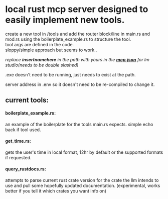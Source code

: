 # local rust mcp server designed to easily implement new tools.

create a new tool in /tools and add the router block/line in main.rs and mod.rs  using the boilerplate_example.rs to structure the tool.<br/>
tool args are defined in the code.<br/>
sloppy/simple approach but seems to work..<br/>

*replace **insertnamehere** in the path with yours in the [**mcp.json**](https://github.com/Roxxust/mcp/blob/main/mcp.json%20for%20lm%20studio) for lm studio(needs to be double slashed)* <br/>

.exe doesn't need to be running, just needs to exist at the path.<br/>

server address in .env so it doesn't need to be re-compiled to change it.<br/>

## current tools:
#### **boilerplate_example.rs**:
 an example of the boilerplate for the tools main.rs expects. simple echo back if tool used.<br/>
#### **get_time.rs**:
 gets the user's time in local format, 12hr by default or the supported formats if requested.<br/>
#### **query_rustdocs.rs**:
 attempts to parse current rust crate version for the crate the llm intends to use and pull some hopefully updated documentation. (experimental, works better if you tell it which crates you want info on)<br/>
